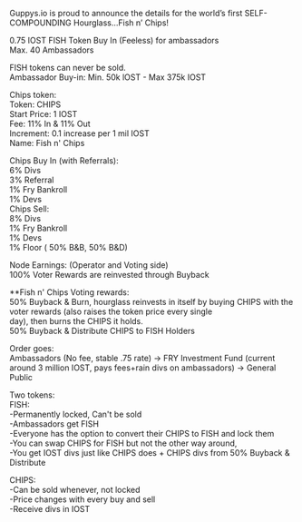 Guppys.io is proud to announce the details for the world’s first SELF-COMPOUNDING Hourglass…Fish n’ Chips!<br>

0.75 IOST FISH Token Buy In (Feeless) for ambassadors<br>
Max. 40 Ambassadors<br>

FISH tokens can never be sold.<br>
Ambassador Buy-in: Min. 50k lOST - Max 375k IOST<br>

Chips token:<br>
Token: CHIPS<br>
Start Price: 1 IOST<br>
Fee: 11% In & 11% Out<br>
Increment: 0.1 increase per 1 mil IOST<br>
Name: Fish n' Chips<br>

Chips Buy In (with Referrals):<br>
6% Divs<br>
3% Referral<br>
1% Fry Bankroll<br>
1% Devs<br>
Chips Sell:<br>
8% Divs<br>
1% Fry Bankroll<br>
1% Devs<br>
1% Floor ( 50% B&B, 50% B&D)<br>

Node Earnings: (Operator and Voting side)<br>
100% Voter Rewards are reinvested through Buyback<br>

**Fish n' Chips Voting rewards:<br>
50% Buyback & Burn, hourglass reinvests in itself by buying CHIPS with the voter rewards (also raises the token price every single <br>
day), then burns the CHIPS it holds.<br>
50% Buyback & Distribute CHIPS to FISH Holders<br>

Order goes:<br>
Ambassadors (No fee, stable .75 rate) -> FRY Investment Fund (current around 3 million IOST, pays fees+rain divs on ambassadors) -> 
General Public<br>

Two tokens:<br>
FISH:<br>
-Permanently locked, Can't be sold<br>
-Ambassadors get FISH<br>
-Everyone has the option to convert their CHIPS to FISH and lock them<br>
-You can swap CHIPS for FISH but not the other way around, <br>
-You get IOST divs just like CHIPS does + CHIPS divs from 50% Buyback & Distribute<br>

CHIPS:<br>
-Can be sold whenever, not locked<br>
-Price changes with every buy and sell<br>
-Receive divs in IOST<br>
